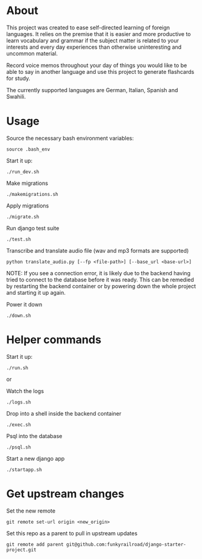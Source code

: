 # About

This project was created to ease self-directed learning of foreign languages.
It relies on the premise that it is easier and more productive to learn
vocabulary and grammar if the subject matter is related to your interests and
every day experiences than otherwise uninteresting and uncommon material.

Record voice memos throughout your day of things you would like to be able to
say in another language and use this project to generate flashcards for study.

The currently supported languages are German, Italian, Spanish and
Swahili.


# Usage

Source the necessary bash environment variables:
```
source .bash_env
```

Start it up:
```
./run_dev.sh
```

Make migrations
```
./makemigrations.sh
```

Apply migrations
```
./migrate.sh
```

Run django test suite
```
./test.sh
```

Transcribe and translate audio file (wav and mp3 formats are supported)
```
python translate_audio.py [--fp <file-path>] [--base_url <base-url>]
```
NOTE: If you see a connection error, it is likely due to the backend having
tried to connect to the database before it was ready. This can be remedied by
restarting the backend container or by powering down the whole project and
starting it up again.

Power it down
```
./down.sh
```

# Helper commands

Start it up:
```
./run.sh
```
or

Watch the logs
```
./logs.sh
```

Drop into a shell inside the backend container
```
./exec.sh
```

Psql into the database
```
./psql.sh
```

Start a new django app
```
./startapp.sh
```


# Get upstream changes

Set the new remote

```
git remote set-url origin <new_origin>
```

Set this repo as a parent to pull in upstream updates

```
git remote add parent git@github.com:funkyrailroad/django-starter-project.git
```
